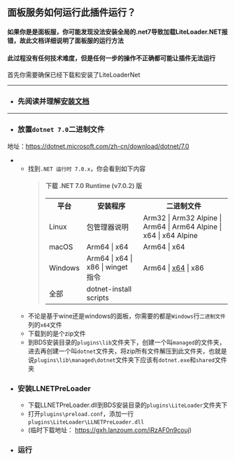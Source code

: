 ## 面板服务如何运行此插件运行？
#### 如果你是是面板服，你可能发现没法安装全局的.net7导致加载LiteLoader.NET报错，故此文档详细说明了面板服的运行方法
#### 此过程没有任何技术难度，但是任何一步的操作不正确都可能让插件无法运行
首先你需要确保已经下载和安装了LiteLoaderNet

---
- ### 先阅读并理解[安装文档](docs/InstallGuide.md)
---
- ### 放置`dotnet 7.0`二进制文件
地址：https://dotnet.microsoft.com/zh-cn/download/dotnet/7.0
- - 找到`.NET 运行时 7.0.x`，你会看到如下内容
    >#### 下载 .NET 7.0 Runtime (v7.0.2) 版
    ><table>
    ><tr><th>平台</th><th>安装程序</th><th>二进制文件</th></tr>
    ><tr><td>Linux</td><td>包管理器说明</td><td>Arm32 | Arm32 Alpine | Arm64 | Arm64 Alpine | x64 | x64 Alpine</td></tr>
    ><tr><td>macOS</td><td>Arm64 | x64</td><td>Arm64 | x64</td></tr>
    ><tr><td>Windows</td><td>Arm64 | x64 | x86 | winget 指令</td><td>Arm64 | <a href="https://dotnet.microsoft.com/zh-cn/download/dotnet/thank-you/runtime-7.0.2-windows-x64-binaries">x64</a> | x86</td></tr>
    ><tr><td>全部</td><td>dotnet-install scripts</td><td></td></tr> 
    ></table>
  - 不论是基于wine还是windows的面板，你需要的都是`Windows`行`二进制文件`列的`x64`文件
  - 下载到的是个zip文件
  - 到BDS安装目录的`plugins\lib`文件夹下，创建一个叫`managed`的文件夹，进去再创建一个叫`dotnet`文件夹，将zip所有文件解压到此文件夹，也就是说`plugins\lib\managed\dotnet`文件夹下应该有`dotnet.exe`和`shared`文件夹
- ### 安装LLNETPreLoader
    - 下载LLNETPreLoader.dll到BDS安装目录的`plugins\LiteLoader`文件夹下
    - 打开`plugins\preload.conf`，添加一行`plugins\LiteLoader\LLNETPreLoader.dll`
    - (临时下载地址：  https://gxh.lanzoum.com/iRzAF0n9couj)
- ### 运行